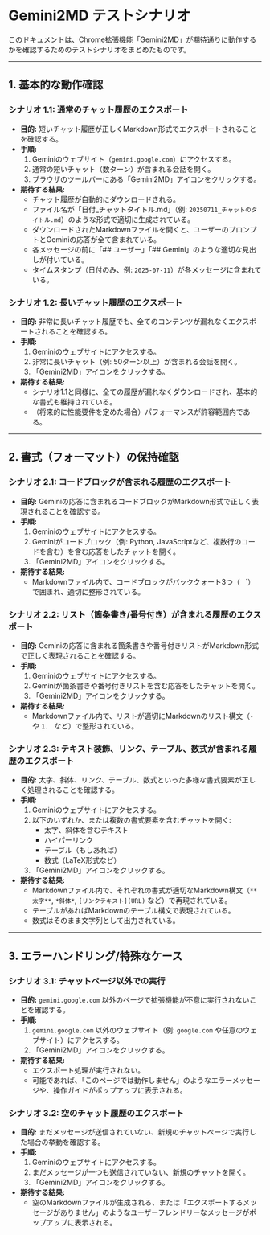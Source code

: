 # Gemini2MD テストシナリオ

このドキュメントは、Chrome拡張機能「Gemini2MD」が期待通りに動作するかを確認するためのテストシナリオをまとめたものです。

---

## 1. 基本的な動作確認

### シナリオ 1.1: 通常のチャット履歴のエクスポート

* **目的:** 短いチャット履歴が正しくMarkdown形式でエクスポートされることを確認する。
* **手順:**
    1.  Geminiのウェブサイト（`gemini.google.com`）にアクセスする。
    2.  通常の短いチャット（数ターン）が含まれる会話を開く。
    3.  ブラウザのツールバーにある「Gemini2MD」アイコンをクリックする。
* **期待する結果:**
    * チャット履歴が自動的にダウンロードされる。
    * ファイル名が「日付\_チャットタイトル.md」（例: `20250711_チャットのタイトル.md`）のような形式で適切に生成されている。
    * ダウンロードされたMarkdownファイルを開くと、ユーザーのプロンプトとGeminiの応答が全て含まれている。
    * 各メッセージの前に「## ユーザー」「## Gemini」のような適切な見出しが付いている。
    * タイムスタンプ（日付のみ、例: `2025-07-11`）が各メッセージに含まれている。

### シナリオ 1.2: 長いチャット履歴のエクスポート

* **目的:** 非常に長いチャット履歴でも、全てのコンテンツが漏れなくエクスポートされることを確認する。
* **手順:**
    1.  Geminiのウェブサイトにアクセスする。
    2.  非常に長いチャット（例: 50ターン以上）が含まれる会話を開く。
    3.  「Gemini2MD」アイコンをクリックする。
* **期待する結果:**
    * シナリオ1.1と同様に、全ての履歴が漏れなくダウンロードされ、基本的な書式も維持されている。
    * （将来的に性能要件を定めた場合）パフォーマンスが許容範囲内である。

---

## 2. 書式（フォーマット）の保持確認

### シナリオ 2.1: コードブロックが含まれる履歴のエクスポート

* **目的:** Geminiの応答に含まれるコードブロックがMarkdown形式で正しく表現されることを確認する。
* **手順:**
    1.  Geminiのウェブサイトにアクセスする。
    2.  Geminiがコードブロック（例: Python, JavaScriptなど、複数行のコードを含む）を含む応答をしたチャットを開く。
    3.  「Gemini2MD」アイコンをクリックする。
* **期待する結果:**
    * Markdownファイル内で、コードブロックがバッククォート3つ（` ` `）で囲まれ、適切に整形されている。

### シナリオ 2.2: リスト（箇条書き/番号付き）が含まれる履歴のエクスポート

* **目的:** Geminiの応答に含まれる箇条書きや番号付きリストがMarkdown形式で正しく表現されることを確認する。
* **手順:**
    1.  Geminiのウェブサイトにアクセスする。
    2.  Geminiが箇条書きや番号付きリストを含む応答をしたチャットを開く。
    3.  「Gemini2MD」アイコンをクリックする。
* **期待する結果:**
    * Markdownファイル内で、リストが適切にMarkdownのリスト構文（`- ` や `1. ` など）で整形されている。

### シナリオ 2.3: テキスト装飾、リンク、テーブル、数式が含まれる履歴のエクスポート

* **目的:** 太字、斜体、リンク、テーブル、数式といった多様な書式要素が正しく処理されることを確認する。
* **手順:**
    1.  Geminiのウェブサイトにアクセスする。
    2.  以下のいずれか、または複数の書式要素を含むチャットを開く:
        * 太字、斜体を含むテキスト
        * ハイパーリンク
        * テーブル（もしあれば）
        * 数式（LaTeX形式など）
    3.  「Gemini2MD」アイコンをクリックする。
* **期待する結果:**
    * Markdownファイル内で、それぞれの書式が適切なMarkdown構文（`**太字**`, `*斜体*`, `[リンクテキスト](URL)` など）で再現されている。
    * テーブルがあればMarkdownのテーブル構文で表現されている。
    * 数式はそのまま文字列として出力されている。

---

## 3. エラーハンドリング/特殊なケース

### シナリオ 3.1: チャットページ以外での実行

* **目的:** `gemini.google.com` 以外のページで拡張機能が不意に実行されないことを確認する。
* **手順:**
    1.  `gemini.google.com` 以外のウェブサイト（例: `google.com` や任意のウェブサイト）にアクセスする。
    2.  「Gemini2MD」アイコンをクリックする。
* **期待する結果:**
    * エクスポート処理が実行されない。
    * 可能であれば、「このページでは動作しません」のようなエラーメッセージや、操作ガイドがポップアップに表示される。

### シナリオ 3.2: 空のチャット履歴のエクスポート

* **目的:** まだメッセージが送信されていない、新規のチャットページで実行した場合の挙動を確認する。
* **手順:**
    1.  Geminiのウェブサイトにアクセスする。
    2.  まだメッセージが一つも送信されていない、新規のチャットを開く。
    3.  「Gemini2MD」アイコンをクリックする。
* **期待する結果:**
    * 空のMarkdownファイルが生成される、または「エクスポートするメッセージがありません」のようなユーザーフレンドリーなメッセージがポップアップに表示される。